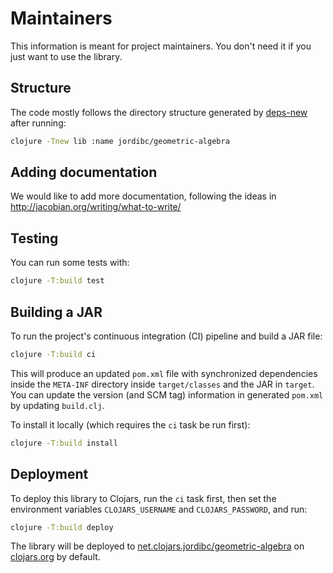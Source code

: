 # Maintainers

This information is meant for project maintainers. You don't need it
if you just want to use the library.


## Structure

The code mostly follows the directory structure generated by
[deps-new](https://github.com/seancorfield/deps-new) after running:

```sh
clojure -Tnew lib :name jordibc/geometric-algebra
```


## Adding documentation

We would like to add more documentation, following the ideas in
http://jacobian.org/writing/what-to-write/


## Testing

You can run some tests with:

```sh
clojure -T:build test
```


## Building a JAR

To run the project's continuous integration (CI) pipeline and build a
JAR file:

```sh
clojure -T:build ci
```

This will produce an updated `pom.xml` file with synchronized
dependencies inside the `META-INF` directory inside `target/classes`
and the JAR in `target`. You can update the version (and SCM tag)
information in generated `pom.xml` by updating `build.clj`.

To install it locally (which requires the `ci` task be run first):

```sh
clojure -T:build install
```


## Deployment

To deploy this library to Clojars, run the `ci` task first, then set
the environment variables `CLOJARS_USERNAME` and `CLOJARS_PASSWORD`,
and run:

```sh
clojure -T:build deploy
```

The library will be deployed to
[net.clojars.jordibc/geometric-algebra](https://clojars.org/net.clojars.jordibc/geometric-algebra)
on [clojars.org](https://clojars.org/) by default.
